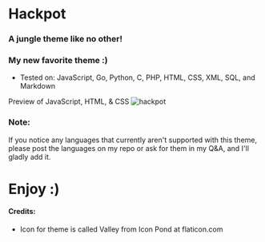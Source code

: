 # Hackpot

### A jungle theme like no other!

### My new favorite theme :)

* Tested on: JavaScript, Go, Python, C, PHP, HTML, CSS, XML, SQL, and Markdown

Preview of JavaScript, HTML, & CSS
![hackpot](https://github.com/wwmyers/hackpot/raw/master/images/hackpot.png)

### Note:

If you notice any languages that currently aren't supported with this theme, please post the languages on my repo or ask for them in my Q&A, and I'll gladly add it.

# Enjoy :)

#### Credits:

* Icon for theme is called Valley from Icon Pond at flaticon.com

<!--ctrl+shift+v to preview-->